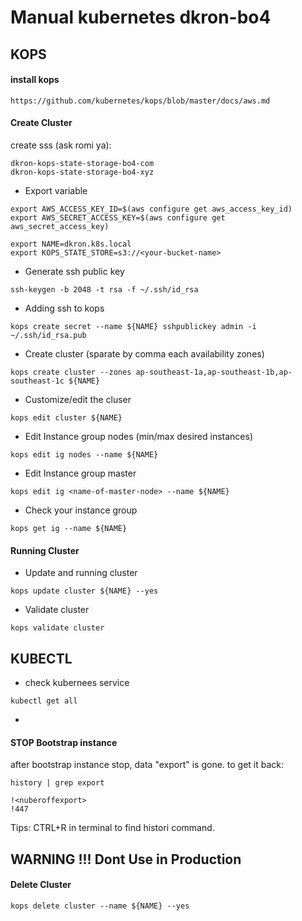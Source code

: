 # Manual kubernetes dkron-bo4
## KOPS
#### install kops
``` https://github.com/kubernetes/kops/blob/master/docs/aws.md ```

#### Create Cluster
create sss (ask romi ya):
```
dkron-kops-state-storage-bo4-com
dkron-kops-state-storage-bo4-xyz
```

- Export variable
```
export AWS_ACCESS_KEY_ID=$(aws configure get aws_access_key_id)
export AWS_SECRET_ACCESS_KEY=$(aws configure get aws_secret_access_key)
```
```
export NAME=dkron.k8s.local
export KOPS_STATE_STORE=s3://<your-bucket-name>
```
- Generate ssh public key
```
ssh-keygen -b 2048 -t rsa -f ~/.ssh/id_rsa
```
- Adding ssh to kops
```
kops create secret --name ${NAME} sshpublickey admin -i ~/.ssh/id_rsa.pub 
```
- Create cluster (sparate by comma each availability zones)
``` 
kops create cluster --zones ap-southeast-1a,ap-southeast-1b,ap-southeast-1c ${NAME}
```
- Customize/edit the cluser
```
kops edit cluster ${NAME}
```
- Edit Instance group nodes (min/max desired instances)
```
kops edit ig nodes --name ${NAME}
```
- Edit Instance group master
```
kops edit ig <name-of-master-node> --name ${NAME}
```
- Check your instance group 
```
kops get ig --name ${NAME}
```

#### Running Cluster
- Update and running cluster
```
kops update cluster ${NAME} --yes
```
- Validate cluster
```
kops validate cluster
```
## KUBECTL
- check kubernees service
```
kubectl get all
```
- 


#### STOP Bootstrap instance
after bootstrap instance stop, data "export" is gone. to get it back:
``` 
history | grep export 
```
```
!<nuberoffexport> 
!447 
```
Tips: CTRL+R in terminal to find histori command.

## WARNING !!! Dont Use in Production
#### Delete Cluster
``` 
kops delete cluster --name ${NAME} --yes
```